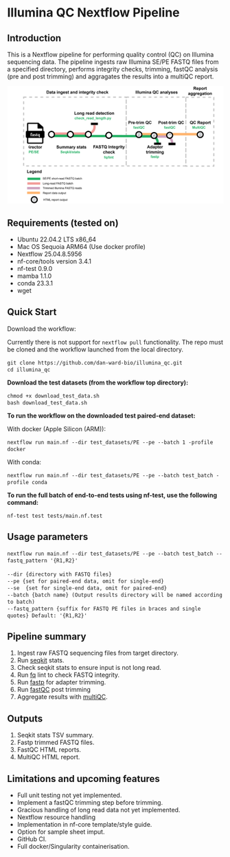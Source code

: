 # Illumina QC Nextflow Pipeline

## Introduction

This is a Nextflow pipeline for performing quality control (QC) on Illumina sequencing data. The pipeline ingests raw Illumina SE/PE FASTQ files from a specified directory, performs integrity checks, trimming, fastQC analysis (pre and post trimming) and aggragates the results into a multiQC report.

![pipeline_diagram](img/illumina_qc_workflow_diagram.drawio.svg)

## Requirements (tested on)

- Ubuntu 22.04.2 LTS x86_64
- Mac OS Sequoia ARM64 (Use docker profile)
- Nextflow 25.04.8.5956
- nf-core/tools version 3.4.1
- nf-test 0.9.0
- mamba 1.1.0
- conda 23.3.1
- wget

## Quick Start

Download the workflow:

Currently there is not support for ```nextflow pull``` functionality. The repo must be cloned and the workflow launched from the local directory.

```
git clone https://github.com/dan-ward-bio/illumina_qc.git
cd illumina_qc
```

**Download the test datasets (from the workflow top directory):**

```
chmod +x download_test_data.sh
bash download_test_data.sh
```

**To run the workflow on the downloaded test paired-end dataset:**

With docker (Apple Silicon (ARM)):
```
nextflow run main.nf --dir test_datasets/PE --pe --batch 1 -profile docker
```
With conda:
```
nextflow run main.nf --dir test_datasets/PE --pe --batch test_batch -profile conda
```

**To run the full batch of end-to-end tests using nf-test, use the following command:**

```
nf-test test tests/main.nf.test
```

## Usage parameters

```
nextflow run main.nf --dir test_datasets/PE --pe --batch test_batch --fastq_pattern '{R1,R2}' 

--dir {directory with FASTQ files} 
--pe {set for paired-end data, omit for single-end}
--se  {set for single-end data, omit for paired-end}
--batch {batch name} (Output results directory will be named according to batch)
--fastq_pattern {suffix for FASTQ PE files in braces and single quotes} Default: '{R1,R2}'
```

## Pipeline summary

1. Ingest raw FASTQ sequencing files from target directory.
2. Run [seqkit](https://bioinf.shenwei.me/seqkit/) stats.
3. Check seqkit stats to ensure input is not long read.
4. Run [fq](https://github.com/stjude-rust-labs/fq) lint to check FASTQ integrity.
5. Run [fastp](https://github.com/OpenGene/fastp) for adapter trimming.
6. Run [fastQC](https://www.bioinformatics.babraham.ac.uk/projects/fastqc/) post trimming
7. Aggregate results with [multiQC](https://seqera.io/multiqc/).

## Outputs
1. Seqkit stats TSV summary.
2. Fastp trimmed FASTQ files.
3. FastQC HTML reports.
4. MultiQC HTML report.

## Limitations and upcoming features
* Full unit testing not yet implemented.
* Implement a fastQC trimming step before trimming.
* Gracious handling of long read data not yet implemented.
* Nextflow resource handling
* Implementation in nf-core template/style guide.
* Option for sample sheet imput.
* GitHub CI.
* Full docker/Singularity containerisation.

